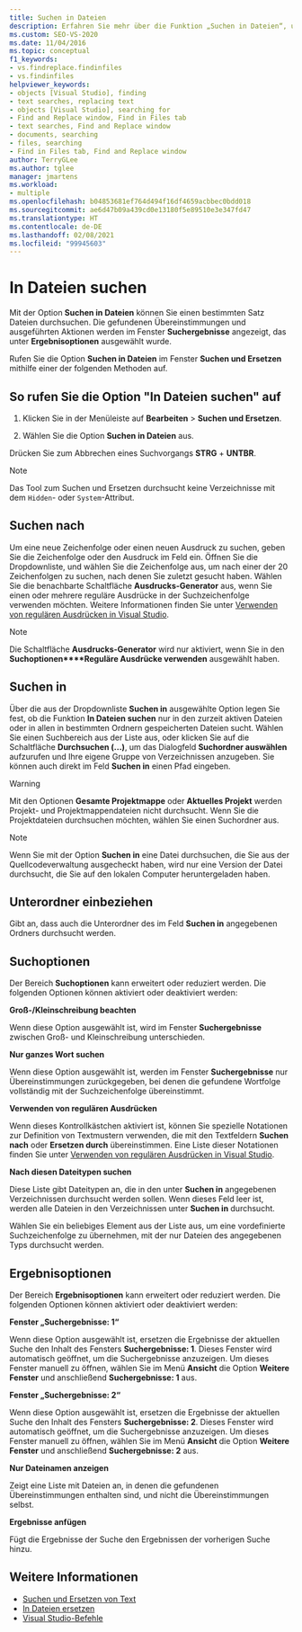 ```yaml
---
title: Suchen in Dateien
description: Erfahren Sie mehr über die Funktion „Suchen in Dateien“, und wie Sie damit einen bestimmten Satz von Dateien durchsuchen können.
ms.custom: SEO-VS-2020
ms.date: 11/04/2016
ms.topic: conceptual
f1_keywords:
- vs.findreplace.findinfiles
- vs.findinfiles
helpviewer_keywords:
- objects [Visual Studio], finding
- text searches, replacing text
- objects [Visual Studio], searching for
- Find and Replace window, Find in Files tab
- text searches, Find and Replace window
- documents, searching
- files, searching
- Find in Files tab, Find and Replace window
author: TerryGLee
ms.author: tglee
manager: jmartens
ms.workload:
- multiple
ms.openlocfilehash: b04853681ef764d494f16df4659acbbec0bdd018
ms.sourcegitcommit: ae6d47b09a439cd0e13180f5e89510e3e347fd47
ms.translationtype: HT
ms.contentlocale: de-DE
ms.lasthandoff: 02/08/2021
ms.locfileid: "99945603"
---
```

# <a name="find-in-files"></a>In Dateien suchen

Mit der Option **Suchen in Dateien** können Sie einen bestimmten Satz Dateien durchsuchen. Die gefundenen Übereinstimmungen und ausgeführten Aktionen werden im Fenster **Suchergebnisse** angezeigt, das unter **Ergebnisoptionen** ausgewählt wurde.

Rufen Sie die Option **Suchen in Dateien** im Fenster **Suchen und Ersetzen** mithilfe einer der folgenden Methoden auf.

## <a name="to-display-find-in-files"></a>So rufen Sie die Option "In Dateien suchen" auf

1. Klicken Sie in der Menüleiste auf **Bearbeiten** > **Suchen und Ersetzen**.

1. Wählen Sie die Option **Suchen in Dateien** aus.

Drücken Sie zum Abbrechen eines Suchvorgangs **STRG** + **UNTBR**.

> [!NOTE]
> Das Tool zum Suchen und Ersetzen durchsucht keine Verzeichnisse mit dem `Hidden`- oder `System`-Attribut.

## <a name="find-what"></a>Suchen nach

Um eine neue Zeichenfolge oder einen neuen Ausdruck zu suchen, geben Sie die Zeichenfolge oder den Ausdruck im Feld ein. Öffnen Sie die Dropdownliste, und wählen Sie die Zeichenfolge aus, um nach einer der 20 Zeichenfolgen zu suchen, nach denen Sie zuletzt gesucht haben. Wählen Sie die benachbarte Schaltfläche **Ausdrucks-Generator** aus, wenn Sie einen oder mehrere reguläre Ausdrücke in der Suchzeichenfolge verwenden möchten. Weitere Informationen finden Sie unter [Verwenden von regulären Ausdrücken in Visual Studio](../ide/using-regular-expressions-in-visual-studio.md).

> [!NOTE]
> Die Schaltfläche **Ausdrucks-Generator** wird nur aktiviert, wenn Sie in den **Suchoptionen****Reguläre Ausdrücke verwenden** ausgewählt haben.

## <a name="look-in"></a>Suchen in

Über die aus der Dropdownliste **Suchen in** ausgewählte Option legen Sie fest, ob die Funktion **In Dateien suchen** nur in den zurzeit aktiven Dateien oder in allen in bestimmten Ordnern gespeicherten Dateien sucht. Wählen Sie einen Suchbereich aus der Liste aus, oder klicken Sie auf die Schaltfläche **Durchsuchen (...)**, um das Dialogfeld **Suchordner auswählen** aufzurufen und Ihre eigene Gruppe von Verzeichnissen anzugeben. Sie können auch direkt im Feld **Suchen in** einen Pfad eingeben.

> [!WARNING]
> Mit den Optionen **Gesamte Projektmappe** oder **Aktuelles Projekt** werden Projekt- und Projektmappendateien nicht durchsucht. Wenn Sie die Projektdateien durchsuchen möchten, wählen Sie einen Suchordner aus.

> [!NOTE]
> Wenn Sie mit der Option **Suchen in** eine Datei durchsuchen, die Sie aus der Quellcodeverwaltung ausgecheckt haben, wird nur eine Version der Datei durchsucht, die Sie auf den lokalen Computer heruntergeladen haben.

## <a name="include-subfolders"></a>Unterordner einbeziehen

Gibt an, dass auch die Unterordner des im Feld **Suchen in** angegebenen Ordners durchsucht werden.

## <a name="find-options"></a>Suchoptionen

Der Bereich **Suchoptionen** kann erweitert oder reduziert werden. Die folgenden Optionen können aktiviert oder deaktiviert werden:

**Groß-/Kleinschreibung beachten**

Wenn diese Option ausgewählt ist, wird im Fenster **Suchergebnisse** zwischen Groß- und Kleinschreibung unterschieden.

**Nur ganzes Wort suchen**

Wenn diese Option ausgewählt ist, werden im Fenster **Suchergebnisse** nur Übereinstimmungen zurückgegeben, bei denen die gefundene Wortfolge vollständig mit der Suchzeichenfolge übereinstimmt.

**Verwenden von regulären Ausdrücken**

Wenn dieses Kontrollkästchen aktiviert ist, können Sie spezielle Notationen zur Definition von Textmustern verwenden, die mit den Textfeldern **Suchen nach** oder **Ersetzen durch** übereinstimmen. Eine Liste dieser Notationen finden Sie unter [Verwenden von regulären Ausdrücken in Visual Studio](../ide/using-regular-expressions-in-visual-studio.md).

**Nach diesen Dateitypen suchen**

Diese Liste gibt Dateitypen an, die in den unter **Suchen in** angegebenen Verzeichnissen durchsucht werden sollen. Wenn dieses Feld leer ist, werden alle Dateien in den Verzeichnissen unter **Suchen in** durchsucht.

Wählen Sie ein beliebiges Element aus der Liste aus, um eine vordefinierte Suchzeichenfolge zu übernehmen, mit der nur Dateien des angegebenen Typs durchsucht werden.

## <a name="result-options"></a>Ergebnisoptionen

Der Bereich **Ergebnisoptionen** kann erweitert oder reduziert werden. Die folgenden Optionen können aktiviert oder deaktiviert werden:

**Fenster „Suchergebnisse: 1“**

Wenn diese Option ausgewählt ist, ersetzen die Ergebnisse der aktuellen Suche den Inhalt des Fensters **Suchergebnisse: 1**. Dieses Fenster wird automatisch geöffnet, um die Suchergebnisse anzuzeigen. Um dieses Fenster manuell zu öffnen, wählen Sie im Menü **Ansicht** die Option **Weitere Fenster** und anschließend **Suchergebnisse: 1** aus.

**Fenster „Suchergebnisse: 2“**

Wenn diese Option ausgewählt ist, ersetzen die Ergebnisse der aktuellen Suche den Inhalt des Fensters **Suchergebnisse: 2**. Dieses Fenster wird automatisch geöffnet, um die Suchergebnisse anzuzeigen. Um dieses Fenster manuell zu öffnen, wählen Sie im Menü **Ansicht** die Option **Weitere Fenster** und anschließend **Suchergebnisse: 2** aus.

**Nur Dateinamen anzeigen**

Zeigt eine Liste mit Dateien an, in denen die gefundenen Übereinstimmungen enthalten sind, und nicht die Übereinstimmungen selbst.

**Ergebnisse anfügen**

Fügt die Ergebnisse der Suche den Ergebnissen der vorherigen Suche hinzu.

## <a name="see-also"></a>Weitere Informationen

- [Suchen und Ersetzen von Text](../ide/finding-and-replacing-text.md)
- [In Dateien ersetzen](../ide/replace-in-files.md)
- [Visual Studio-Befehle](../ide/reference/visual-studio-commands.md)